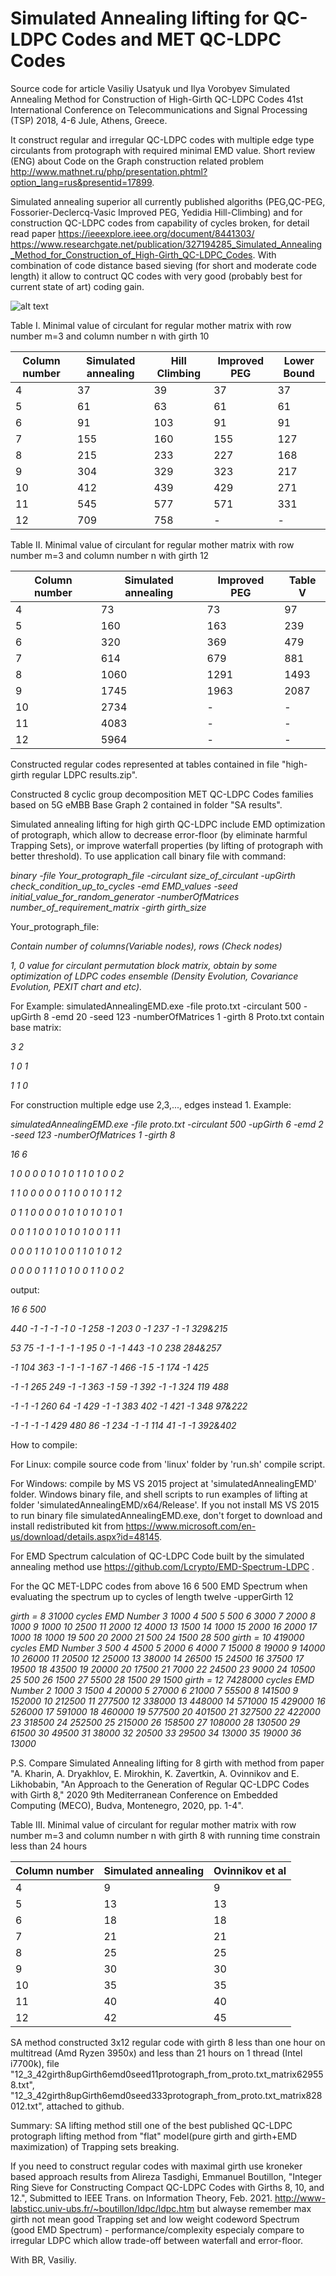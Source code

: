 # Simulated Annealing lifting for QC-LDPC Codes and MET QC-LDPC Codes
Source code for article
Vasiliy Usatyuk und Ilya Vorobyev 
Simulated Annealing Method for Construction of High-Girth QC-LDPC Codes
 41st International Conference on Telecommunications and Signal Processing (TSP) 2018, 4-6 Jule, Athens, Greece.
 
It construct regular and irregular QC-LDPC codes with  multiple edge type circulants from protograph with required minimal EMD value. Short review (ENG) about Code on the Graph construction related problem http://www.mathnet.ru/php/presentation.phtml?option_lang=rus&presentid=17899.
 
Simulated annealing superior all currently published algoriths (PEG,QC-PEG, Fossorier-Declercq-Vasic Improved PEG, Yedidia Hill-Climbing) and  for construction QC-LDPC codes from capability of cycles broken, for detail read paper https://ieeexplore.ieee.org/document/8441303/  https://www.researchgate.net/publication/327194285_Simulated_Annealing_Method_for_Construction_of_High-Girth_QC-LDPC_Codes. With combination of code distance based sieving (for short and moderate code length) it allow to contruct QC codes with very good (probably best for current state of art) coding gain.


![alt text](https://github.com/Lcrypto/Simulated-annealing-lifting-QC-LDPC/blob/master/Figure.png)


Table I. Minimal value of circulant for regular mother matrix with row number m=3 and column number n with girth 10

|Column number|Simulated annealing|Hill Climbing|Improved PEG|Lower Bound|
|-------------|-------------------|-------------|------------|-----------|
|4|37|39|37|37|
|5|61|63|61|61|
|6|91|103|91|91|
|7|155|160|155|127|
|8|215|233|227|168|
|9|304|329|323|217|
|10|412|439|429|271|
|11|545|577|571|331|
|12|709|758|-|-|

Table II. Minimal value of circulant for regular mother matrix with row number m=3 and column number n with girth 12

|Column number|Simulated annealing|Improved PEG|Table V|
|-------------|-------------------|-------------|------------|
|4|73|73|97|
|5|160|163|239|
|6|320|369|479|
|7|614|679|881|
|8|1060|1291|1493|
|9|1745|1963|2087|
|10|2734|-|-|
|11|4083|-|-|
|12|5964|-|-|

Constructed regular codes represented at tables contained in file "high-girth regular LDPC results.zip". 

Constructed 8 cyclic group decomposition MET QC-LDPC Codes families based on 5G eMBB Base Graph 2 contained in folder "SA results".

Simulated annealing lifting for high girth QC-LDPC include EMD optimization of protograph, which allow to decrease error-floor (by eliminate harmful Trapping Sets), or improve waterfall properties (by lifting of protograph with better threshold).
To use application call binary file with command:

*binary -file Your_protograph_file -circulant size_of_circulant -upGirth check_condition_up_to_cycles -emd EMD_values -seed initial_value_for_random_generator -numberOfMatrices number_of_requirement_matrix -girth girth_size*

Your_protograph_file:

*Contain number of columns(Variable nodes), rows (Check nodes)*

*1, 0 value for circulant permutation block matrix, obtain by some optimization of LDPC codes ensemble (Density Evolution, Covariance Evolution, PEXIT chart and etc).*


For Example:
simulatedAnnealingEMD.exe -file proto.txt -circulant 500 -upGirth 8 -emd 20 -seed 123 -numberOfMatrices 1 -girth 8
Proto.txt contain base matrix:

*3 2*

*1 0 1*

*1 1 0*

For construction multiple edge use 2,3,..., edges instead 1. 
Example:

*simulatedAnnealingEMD.exe -file proto.txt -circulant 500 -upGirth 6 -emd 2 -seed 123 -numberOfMatrices 1 -girth 8*

*16 6*

*1 0 0 0 0 1 0 1 0 1 1 0 1 0 0 2*

*1 1 0 0 0 0 0 1 1 0 0 1 0 1 1 2*

*0 1 1 0 0 0 0 1 0 1 0 1 0 1 0 1*

*0 0 1 1 0 0 1 0 1 0 1 0 0 1 1 1*

*0 0 0 1 1 0 1 0 0 1 1 0 1 0 1 2*

*0 0 0 0 1 1 1 0 1 0 0 1 1 0 0 2*

output:

*16	6	500*

*440	-1	-1	-1	-1	0	-1	258	-1	203	0	-1	237	-1	-1	329&215*

*53	75	-1	-1	-1	-1	-1	95	0	-1	-1	443	-1	0	238	284&257*

*-1	104	363	-1	-1	-1	-1	67	-1	466	-1	5	-1	174	-1	425*

*-1	-1	265	249	-1	-1	363	-1	59	-1	392	-1	-1	324	119	488*

*-1	-1	-1	260	64	-1	429	-1	-1	383	402	-1	421	-1	348	97&222*

*-1	-1	-1	-1	429	480	86	-1	234	-1	-1	114	41	-1	-1	392&402*


How to compile:

For Linux: compile source code from 'linux' folder by 'run.sh' compile script.  


For Windows: compile by MS VS 2015 project at 'simulatedAnnealingEMD' folder. Windows binary file, and shell scripts to run examples of lifting at folder 'simulatedAnnealingEMD/x64/Release'. If you not install MS VS 2015 to run binary file simulatedAnnealingEMD.exe, don't forget to download and install redistributed kit from https://www.microsoft.com/en-us/download/details.aspx?id=48145.


For EMD Spectrum calculation of QC-LDPC Code built by the simulated annealing method  use  https://github.com/Lcrypto/EMD-Spectrum-LDPC .

For the QC MET-LDPC codes from above 16	6	500  EMD Spectrum when evaluating the spectrum up to cycles of length twelve -upperGirth 12  

*girth = 8	31000 cycles
EMD	Number
3	1000
4	500
5	500
6	3000
7	2000
8	1000
9	1000
10	2500
11	2000
12	4000
13	1500
14	1000
15	2000
16	2000
17	1000
18	1000
19	500
20	2000
21	500
24	1500
28	500
girth = 10	419000 cycles
EMD	Number
3	500
4	4500
5	2000
6	4000
7	15000
8	19000
9	14000
10	26000
11	20500
12	25000
13	38000
14	26500
15	24500
16	37500
17	19500
18	43500
19	20000
20	17500
21	7000
22	24500
23	9000
24	10500
25	500
26	1500
27	5500
28	1500
29	1500
girth = 12	7428000 cycles
EMD	Number
2	1000
3	1500
4	20000
5	27000
6	21000
7	55500
8	141500
9	152000
10	212500
11	277500
12	338000
13	448000
14	571000
15	429000
16	526000
17	591000
18	460000
19	577500
20	401500
21	327500
22	422000
23	318500
24	252500
25	215000
26	158500
27	108000
28	130500
29	61500
30	49500
31	38000
32	20500
33	29500
34	13000
35	19000
36	13000*




P.S. Compare Simulated Annealing lifting for 8 girth with method from paper "A. Kharin, A. Dryakhlov, E. Mirokhin, K. Zavertkin, A. Ovinnikov and E. Likhobabin, "An Approach to the Generation of Regular QC-LDPC Codes with Girth 8," 2020 9th Mediterranean Conference on Embedded Computing (MECO), Budva, Montenegro, 2020, pp. 1-4".




Table III. Minimal value of circulant for regular mother matrix with row number m=3 and column number n with girth 8 with running time constrain less than 24 hours

|Column number|Simulated annealing|Ovinnikov et al|
|-------------|-------------------|-------------|
|4|9|9|
|5|13|13|
|6|18|18|
|7|21|21|
|8|25|25|
|9|30|30|
|10|35|35|
|11|40|40|
|12|42|45|



SA method constructed 3x12 regular code with girth 8 less than one hour on multitread (Amd Ryzen 3950x) and less than 21 hours on 1 thread (Intel i7700k), file "12_3_42girth8upGirth6emd0seed11protograph_from_proto.txt_matrix629558.txt", "12_3_42girth8upGirth6emd0seed333protograph_from_proto.txt_matrix828012.txt",  attached to github. 





Summary: SA lifting method still one of the best published QC-LDPC protograph lifting method from "flat" model(pure girth and girth+EMD maximization) of Trapping sets breaking.


If you need to construct regular codes with maximal girth use kroneker based approach results from
Alireza Tasdighi, Emmanuel Boutillon, "Integer Ring Sieve for Constructing Compact QC-LDPC Codes with Girths 8, 10, and 12.", Submitted to IEEE Trans. on Information Theory, Feb. 2021. http://www-labsticc.univ-ubs.fr/~boutillon/ldpc/ldpc.htm
but alwayse remember max girth not mean good Trapping set and low weight codeword Spectrum (good EMD Spectrum) - performance/complexity especialy compare to irregular LDPC which allow trade-off between waterfall and error-floor.


With BR,
Vasiliy.

